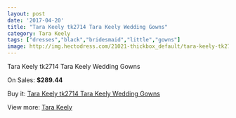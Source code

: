 ```yaml
---
layout: post
date: '2017-04-20'
title: "Tara Keely tk2714 Tara Keely Wedding Gowns"
category: Tara Keely
tags: ["dresses","black","bridesmaid","little","gowns"]
image: http://img.hectodress.com/21021-thickbox_default/tara-keely-tk2714-tara-keely-wedding-gowns.jpg
---
```

Tara Keely tk2714 Tara Keely Wedding Gowns

On Sales: **$289.44**
<a href="https://www.hectodress.com/tara-keely/9633-tara-keely-tk2714-tara-keely-wedding-gowns.html"><amp-img layout="responsive" width="600" height="600" src="//img.hectodress.com/21021-thickbox_default/tara-keely-tk2714-tara-keely-wedding-gowns.jpg" alt="Tara Keely tk2714 Tara Keely Wedding Gowns 0" /></a>

Buy it: [Tara Keely tk2714 Tara Keely Wedding Gowns](https://www.hectodress.com/tara-keely/9633-tara-keely-tk2714-tara-keely-wedding-gowns.html "Tara Keely tk2714 Tara Keely Wedding Gowns")

View more: [Tara Keely](https://www.hectodress.com/159-tara-keely "Tara Keely")